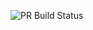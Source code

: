 ![PR Build Status](https://github.com/Edris9/PullrequestGithubAction.git/actions/workflows/pull_request_check.yml/badge.svg)